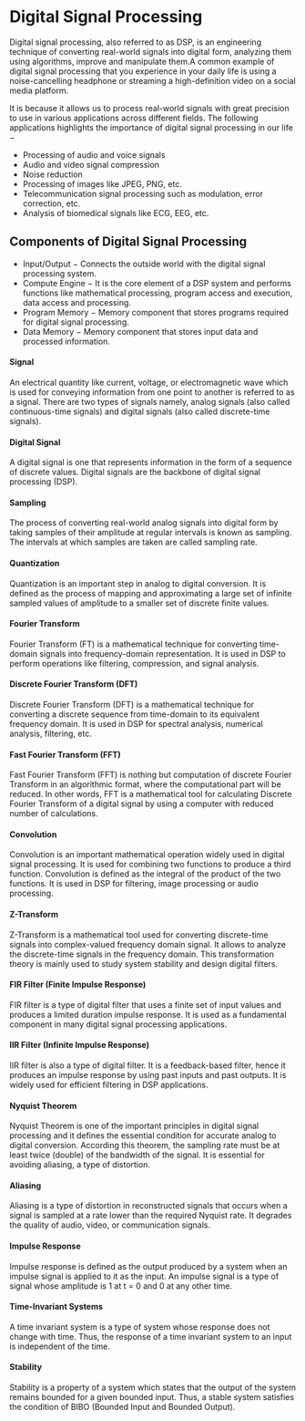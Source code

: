 # Digital Signal Processing

Digital signal processing, also referred to as DSP, is an engineering technique of converting real-world signals into digital form, analyzing them using algorithms, improve and manipulate them.A common example of digital signal processing that you experience in your daily life is using a noise-cancelling headphone or streaming a high-definition video on a social media platform.

It is because it allows us to process real-world signals with great precision to use in various applications across different fields. The following applications highlights the importance of digital signal processing in our life −

   - Processing of audio and voice signals
   - Audio and video signal compression
   - Noise reduction
   - Processing of images like JPEG, PNG, etc.
   - Telecommunication signal processing such as modulation, error correction, etc.
   - Analysis of biomedical signals like ECG, EEG, etc.


## Components of Digital Signal Processing


  -  Input/Output − Connects the outside world with the digital signal processing system.
  -  Compute Engine − It is the core element of a DSP system and performs functions like mathematical processing, program access and execution, data access and processing.
  -  Program Memory − Memory component that stores programs required for digital signal processing.
  -  Data Memory − Memory component that stores input data and processed information.


#### Signal

An electrical quantity like current, voltage, or electromagnetic wave which is used for conveying information from one point to another is referred to as a signal. There are two types of signals namely, analog signals (also called continuous-time signals) and digital signals (also called discrete-time signals).

#### Digital Signal
A digital signal is one that represents information in the form of a sequence of discrete values. Digital signals are the backbone of digital signal processing (DSP).

#### Sampling
The process of converting real-world analog signals into digital form by taking samples of their amplitude at regular intervals is known as sampling. The intervals at which samples are taken are called sampling rate.

#### Quantization
Quantization is an important step in analog to digital conversion. It is defined as the process of mapping and approximating a large set of infinite sampled values of amplitude to a smaller set of discrete finite values.

#### Fourier Transform
Fourier Transform (FT) is a mathematical technique for converting time-domain signals into frequency-domain representation. It is used in DSP to perform operations like filtering, compression, and signal analysis.

#### Discrete Fourier Transform (DFT)
Discrete Fourier Transform (DFT) is a mathematical technique for converting a discrete sequence from time-domain to its equivalent frequency domain. It is used in DSP for spectral analysis, numerical analysis, filtering, etc.

#### Fast Fourier Transform (FFT)
Fast Fourier Transform (FFT) is nothing but computation of discrete Fourier Transform in an algorithmic format, where the computational part will be reduced. In other words, FFT is a mathematical tool for calculating Discrete Fourier Transform of a digital signal by using a computer with reduced number of calculations.

#### Convolution
Convolution is an important mathematical operation widely used in digital signal processing. It is used for combining two functions to produce a third function. Convolution is defined as the integral of the product of the two functions. It is used in DSP for filtering, image processing or audio processing.

#### Z-Transform
Z-Transform is a mathematical tool used for converting discrete-time signals into complex-valued frequency domain signal. It allows to analyze the discrete-time signals in the frequency domain. This transformation theory is mainly used to study system stability and design digital filters.

#### FIR Filter (Finite Impulse Response)
FIR filter is a type of digital filter that uses a finite set of input values and produces a limited duration impulse response. It is used as a fundamental component in many digital signal processing applications.

#### IIR Filter (Infinite Impulse Response)
IIR filter is also a type of digital filter. It is a feedback-based filter, hence it produces an impulse response by using past inputs and past outputs. It is widely used for efficient filtering in DSP applications.

#### Nyquist Theorem
Nyquist Theorem is one of the important principles in digital signal processing and it defines the essential condition for accurate analog to digital conversion. According this theorem, the sampling rate must be at least twice (double) of the bandwidth of the signal. It is essential for avoiding aliasing, a type of distortion.

#### Aliasing
Aliasing is a type of distortion in reconstructed signals that occurs when a signal is sampled at a rate lower than the required Nyquist rate. It degrades the quality of audio, video, or communication signals.

#### Impulse Response
Impulse response is defined as the output produced by a system when an impulse signal is applied to it as the input. An impulse signal is a type of signal whose amplitude is 1 at t = 0 and 0 at any other time.

#### Time-Invariant Systems
A time invariant system is a type of system whose response does not change with time. Thus, the response of a time invariant system to an input is independent of the time.
#### Stability
Stability is a property of a system which states that the output of the system remains bounded for a given bounded input. Thus, a stable system satisfies the condition of BIBO (Bounded Input and Bounded Output).
